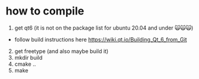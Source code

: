# how to compile

1. get qt6 (it is not on the package list for ubuntu 20.04 and under 🙀🙀🙀)
- follow build instructions here https://wiki.qt.io/Building_Qt_6_from_Git
2. get freetype (and also maybe build it)
2. mkdir build
3. cmake ..
4. make